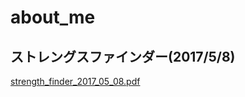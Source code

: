 # about_me
## ストレングスファインダー(2017/5/8)
[strength_finder_2017_05_08.pdf](https://github.com/acchanAlexander/about_me/files/6638606/strength_finder_2017_05_08.pdf)
